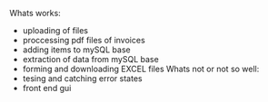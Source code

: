 Whats works:
- uploading of files
- proccessing pdf files of invoices
- adding items to mySQL base
- extraction of data from mySQL base
- forming and downloading EXCEL files
Whats not or not so well:
- tesing and catching error states
- front end gui

